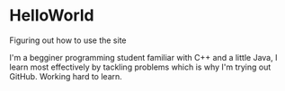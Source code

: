 # HelloWorld
Figuring out how to use the site

I'm a begginer programming student familiar with C++ and a little Java, I learn most effectively by tackling problems which is why I'm trying out GitHub. Working hard to learn.

